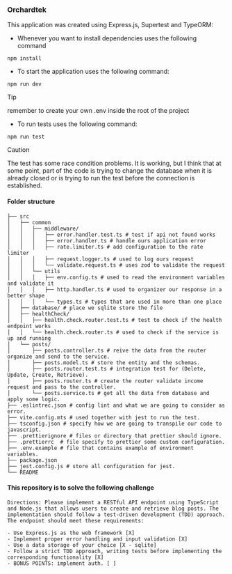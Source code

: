 ### Orchardtek

This application was created using Express.js, Supertest and TypeORM:

- Whenever you want to install dependencies uses the following command

`npm install`

- To start the application uses the following command:

`npm run dev`

> [!TIP]
> remember to create your own .env inside the root of the project
 

- To run tests uses the following command:

`npm run test`

> [!CAUTION]
> The test has some race condition problems. It is working, but I think that at some point, part of the code is trying to change the database when it is already closed or is trying to run the test before the connection is established.

#### Folder structure
```
├── src
│   ├── common
│   │   ├── middleware/
│   │   │   ├── error.handler.test.ts # test if api not found works
│   │   │   ├── error.handler.ts # handle ours application error
│   │   │   ├── rate.limiter.ts # add configuration to the rate limiter 
│   │   │   ├── request.logger.ts # used to log ours request
│   │   │   └── validate.request.ts # uses zod to validate the request
│   │   └── utils
│   │   │   ├── env.config.ts # used to read the environment variables and validate it
│   │   │   ├── http.handler.ts # used to organizer our response in a better shape
│   │   │   └── types.ts # types that are used in more than one place
│   ├── database/ # place we sqlite store the file
│   ├── healthCheck/
│   │   ├── health.check.router.test.ts # test to check if the health endpoint works
│   │   └── health.check.router.ts # used to check if the service is up and running
│   └── posts/ 
│       ├── posts.controller.ts # reive the data from the router organize and send to the service.
│       ├── posts.model.ts # store the entity and the schemas.
│       ├── posts.router.test.ts # integration test for (Delete, Update, Create, Retrieve).
│       ├── posts.router.ts # create the router validate income request and pass to the controller.
│       └── posts.service.ts # get all the data from database and apply some logic.
├── .eslintrec.json # config lint and what we are going to consider as error.
├── vite.config.mts # used together with jest to run the test.
├── tsconfig.json # specify how we are going to transpile our code to javascript.
├── .prettierignore # files or directory that prettier should ignore.
├── .prettierrc  # file specify to prettier some custom configuration. 
├── .env.example # file that contains example of environment variables.
├── package.json
├── jest.config.js # store all configuration for jest.
└── README
```


#### This repository is to solve the following challenge
```
Directions: Please implement a RESTful API endpoint using TypeScript and Node.js that allows users to create and retrieve blog posts. The implementation should follow a test-driven development (TDD) approach. The endpoint should meet these requirements:

- Use Express.js as the web framework [X]
- Implement proper error handling and input validation [X]
- Use a data storage of your choice [X - sqlite]
- Follow a strict TDD approach, writing tests before implementing the corresponding functionality [X]
- BONUS POINTS: implement auth. [ ]
```
